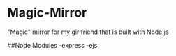# Magic-Mirror
"Magic" mirror for my girlfriend that is built with Node.js

##Node Modules
-express
-ejs
